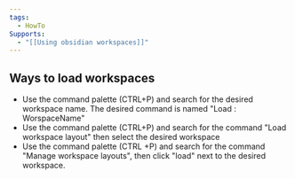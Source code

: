 ```yaml
---
tags:
  - HowTo
Supports:
  - "[[Using obsidian workspaces]]"
---
```

## Ways to load workspaces 
- Use the command palette (CTRL+P) and search for the desired workspace name. The desired command is named "Load : WorspaceName"
- Use the command palette (CTRL+P) and search for the command "Load workspace layout" then select the desired workspace
- Use the command palette (CTRL +P) and search for the command "Manage workspace layouts", then click "load" next to the desired workspace. 